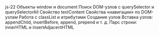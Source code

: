 js-22 Объекты window и document Поиск DOM-узлов с querySelector и
querySelectorAll Свойство textContent Свойства «навигации» по DOM-узлам Работа с
classList и атрибутами Создание узлов Вставка узлов: appendChild, insertBefore,
append, prepend и т. д. Парс строки: innerHTML и insertAdjacentHTML
